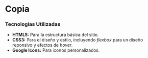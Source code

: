 # Copia 












### Tecnologías Utilizadas
+ **HTML5:** Para la estructura básica del sitio.
+ **CSS3:** Para el diseño y estilo, incluyendo _flexbox_ para un diseño reponsivo y efectos de _hover_.
+ **Google Icons:** Para iconos personalizados.
